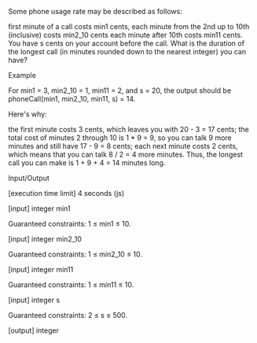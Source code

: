Some phone usage rate may be described as follows:

first minute of a call costs min1 cents,
each minute from the 2nd up to 10th (inclusive) costs min2_10 cents
each minute after 10th costs min11 cents.
You have s cents on your account before the call. What is the duration of the longest call (in minutes rounded down to the nearest integer) you can have?

Example

For min1 = 3, min2_10 = 1, min11 = 2, and s = 20, the output should be
phoneCall(min1, min2_10, min11, s) = 14.

Here's why:

the first minute costs 3 cents, which leaves you with 20 - 3 = 17 cents;
the total cost of minutes 2 through 10 is 1 * 9 = 9, so you can talk 9 more minutes and still have 17 - 9 = 8 cents;
each next minute costs 2 cents, which means that you can talk 8 / 2 = 4 more minutes.
Thus, the longest call you can make is 1 + 9 + 4 = 14 minutes long.

Input/Output

[execution time limit] 4 seconds (js)

[input] integer min1

Guaranteed constraints:
1 ≤ min1 ≤ 10.

[input] integer min2_10

Guaranteed constraints:
1 ≤ min2_10 ≤ 10.

[input] integer min11

Guaranteed constraints:
1 ≤ min11 ≤ 10.

[input] integer s

Guaranteed constraints:
2 ≤ s ≤ 500.

[output] integer
